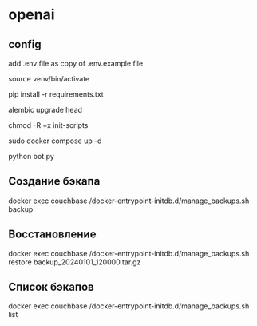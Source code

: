 # openai

## config
add .env file as copy of .env.example file

source venv/bin/activate

pip install -r requirements.txt

alembic upgrade head

chmod -R +x init-scripts

sudo docker compose up -d

python bot.py

## Создание бэкапа
docker exec couchbase /docker-entrypoint-initdb.d/manage_backups.sh backup

## Восстановление
docker exec couchbase /docker-entrypoint-initdb.d/manage_backups.sh restore backup_20240101_120000.tar.gz

## Список бэкапов
docker exec couchbase /docker-entrypoint-initdb.d/manage_backups.sh list